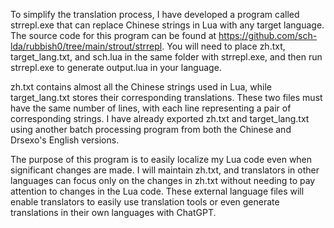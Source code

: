 To simplify the translation process, I have developed a program called strrepl.exe that can replace Chinese strings in Lua with any target language. The source code for this program can be found at https://github.com/sch-lda/rubbish0/tree/main/strout/strrepl. You will need to place zh.txt, target_lang.txt, and sch.lua in the same folder with strrepl.exe, and then run strrepl.exe to generate output.lua in your language.

zh.txt contains almost all the Chinese strings used in Lua, while target_lang.txt stores their corresponding translations. These two files must have the same number of lines, with each line representing a pair of corresponding strings. I have already exported zh.txt and target_lang.txt using another batch processing program from both the Chinese and Drsexo's English versions. 

The purpose of this program is to easily localize my Lua code even when significant changes are made. I will maintain zh.txt, and translators in other languages can focus only on the changes in zh.txt without needing to pay attention to changes in the Lua code. These external language files will enable translators to easily use translation tools or even generate translations in their own languages with ChatGPT.
